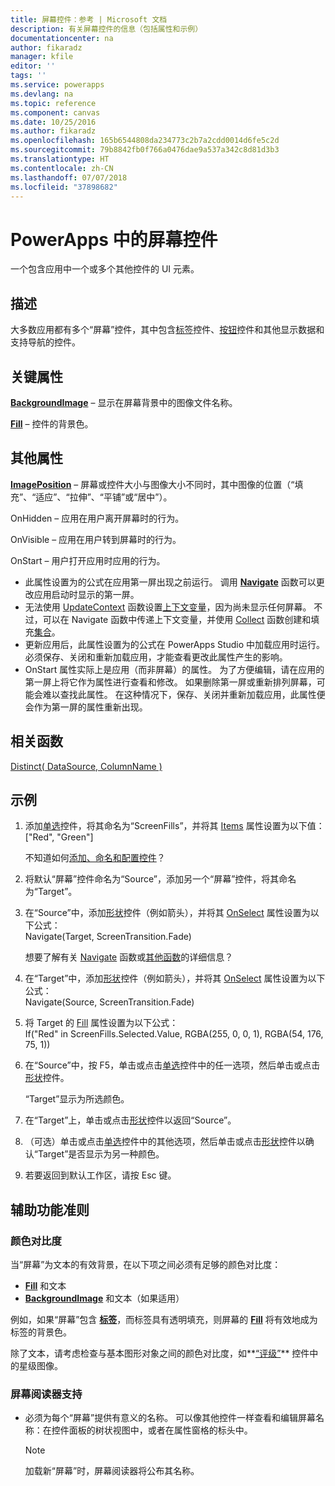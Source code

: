 ```yaml
---
title: 屏幕控件：参考 | Microsoft 文档
description: 有关屏幕控件的信息（包括属性和示例）
documentationcenter: na
author: fikaradz
manager: kfile
editor: ''
tags: ''
ms.service: powerapps
ms.devlang: na
ms.topic: reference
ms.component: canvas
ms.date: 10/25/2016
ms.author: fikaradz
ms.openlocfilehash: 165b6544808da234773c2b7a2cdd0014d6fe5c2d
ms.sourcegitcommit: 79b8842fb0f766a0476dae9a537a342c8d81d3b3
ms.translationtype: HT
ms.contentlocale: zh-CN
ms.lasthandoff: 07/07/2018
ms.locfileid: "37898682"
---
```

# <a name="screen-control-in-powerapps"></a>PowerApps 中的屏幕控件
一个包含应用中一个或多个其他控件的 UI 元素。

## <a name="description"></a>描述
大多数应用都有多个“屏幕”控件，其中包含[标签](control-text-box.md)控件、[按钮](control-button.md)控件和其他显示数据和支持导航的控件。

## <a name="key-properties"></a>关键属性
**[BackgroundImage](properties-visual.md)** – 显示在屏幕背景中的图像文件名称。

**[Fill](properties-color-border.md)** – 控件的背景色。

## <a name="additional-properties"></a>其他属性
**[ImagePosition](properties-visual.md)** – 屏幕或控件大小与图像大小不同时，其中图像的位置（“填充”、“适应”、“拉伸”、“平铺”或“居中”）。

OnHidden – 应用在用户离开屏幕时的行为。

OnVisible – 应用在用户转到屏幕时的行为。

OnStart – 用户打开应用时应用的行为。

* 此属性设置为的公式在应用第一屏出现之前运行。 调用 [**Navigate**](../functions/function-navigate.md) 函数可以更改应用启动时显示的第一屏。
* 无法使用 [UpdateContext](../functions/function-updatecontext.md) 函数设置[上下文变量](../working-with-variables.md)，因为尚未显示任何屏幕。 不过，可以在 Navigate 函数中传递上下文变量，并使用 [Collect](../functions/function-clear-collect-clearcollect.md) 函数创建和填充[集合](../working-with-variables.md)。
* 更新应用后，此属性设置为的公式在 PowerApps Studio 中加载应用时运行。 必须保存、关闭和重新加载应用，才能查看更改此属性产生的影响。
* OnStart 属性实际上是应用（而非屏幕）的属性。 为了方便编辑，请在应用的第一屏上将它作为属性进行查看和修改。 如果删除第一屏或重新排列屏幕，可能会难以查找此属性。 在这种情况下，保存、关闭并重新加载应用，此属性便会作为第一屏的属性重新出现。

## <a name="related-functions"></a>相关函数
[Distinct( DataSource, ColumnName )](../functions/function-distinct.md)

## <a name="example"></a>示例
1. 添加[单选](control-radio.md)控件，将其命名为“ScreenFills”，并将其 [Items](properties-core.md) 属性设置为以下值：<br>
   ["Red", "Green"]
   
    不知道如何[添加、命名和配置控件](../add-configure-controls.md)？
2. 将默认“屏幕”控件命名为“Source”，添加另一个“屏幕”控件，将其命名为“Target”。
3. 在“Source”中，添加[形状](control-shapes-icons.md)控件（例如箭头），并将其 [OnSelect](properties-core.md) 属性设置为以下公式：<br>
   Navigate(Target, ScreenTransition.Fade)
   
    想要了解有关 [Navigate](../functions/function-navigate.md) 函数或[其他函数](../formula-reference.md)的详细信息？
4. 在“Target”中，添加[形状](control-shapes-icons.md)控件（例如箭头），并将其 [OnSelect](properties-core.md) 属性设置为以下公式：<br>
   Navigate(Source, ScreenTransition.Fade)
5. 将 Target 的 [Fill](properties-color-border.md) 属性设置为以下公式：<br>
   If("Red" in ScreenFills.Selected.Value, RGBA(255, 0, 0, 1), RGBA(54, 176, 75, 1))
6. 在“Source”中，按 F5，单击或点击[单选](control-radio.md)控件中的任一选项，然后单击或点击[形状](control-shapes-icons.md)控件。
   
    “Target”显示为所选颜色。
7. 在“Target”上，单击或点击[形状](control-shapes-icons.md)控件以返回“Source”。
8. （可选）单击或点击[单选](control-radio.md)控件中的其他选项，然后单击或点击[形状](control-shapes-icons.md)控件以确认“Target”是否显示为另一种颜色。
9. 若要返回到默认工作区，请按 Esc 键。


## <a name="accessibility-guidelines"></a>辅助功能准则
### <a name="color-contrast"></a>颜色对比度
当“屏幕”为文本的有效背景，在以下项之间必须有足够的颜色对比度：
* **[Fill](properties-color-border.md)** 和文本
* **[BackgroundImage](properties-visual.md)** 和文本（如果适用）

例如，如果“屏幕”包含 **[标签](control-text-box.md)**，而标签具有透明填充，则屏幕的 **[Fill](properties-color-border.md)** 将有效地成为标签的背景色。

除了文本，请考虑检查与基本图形对象之间的颜色对比度，如**[“评级”](control-rating.md)** 控件中的星级图像。

### <a name="screen-reader-support"></a>屏幕阅读器支持
* 必须为每个“屏幕”提供有意义的名称。 可以像其他控件一样查看和编辑屏幕名称：在控件面板的树状视图中，或者在属性窗格的标头中。

    > [!NOTE]
  > 加载新“屏幕”时，屏幕阅读器将公布其名称。 
